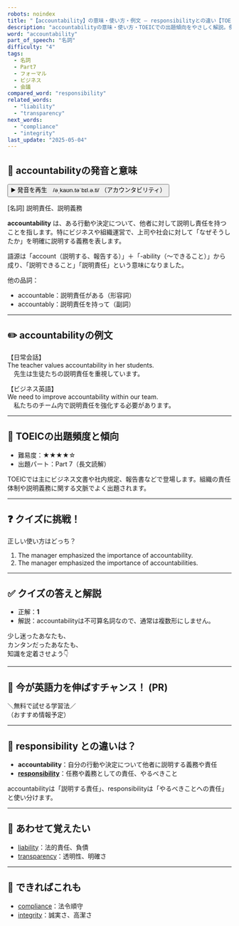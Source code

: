 ```yaml
---
robots: noindex
title: "【accountability】の意味・使い方・例文 ― responsibilityとの違い【TOEIC英単語】"
description: "accountabilityの意味・使い方・TOEICでの出題傾向をやさしく解説。例文・クイズ付きでresponsibilityとの違いもわかりやすく学べます。"
word: "accountability"
part_of_speech: "名詞"
difficulty: "4"
tags:
  - 名詞
  - Part7
  - フォーマル
  - ビジネス
  - 会議
compared_word: "responsibility"
related_words:
  - "liability"
  - "transparency"
next_words:
  - "compliance"
  - "integrity"
last_update: "2025-05-04"
---
```


## 🔰 accountabilityの発音と意味

<button class="play-audio" onclick="playTTS('accountability')">
  <span class="play-audio-main">
    ▶️ 発音を再生　/əˌkaʊn.təˈbɪl.ə.ti/
  </span>
  <span class="play-audio-sub">
    （アカウンタビリティ）
  </span>
</button>

[名詞] 説明責任、説明義務

**accountability** は、ある行動や決定について、他者に対して説明し責任を持つことを指します。特にビジネスや組織運営で、上司や社会に対して「なぜそうしたか」を明確に説明する義務を表します。

語源は「account（説明する、報告する）」＋「-ability（～できること）」から成り、「説明できること」「説明責任」という意味になりました。

他の品詞：  
- accountable：説明責任がある（形容詞）
- accountably：説明責任を持って（副詞）

---

## ✏️ accountabilityの例文

【日常会話】  
The teacher values accountability in her students.  
　先生は生徒たちの説明責任を重視しています。

【ビジネス英語】  
We need to improve accountability within our team.  
　私たちのチーム内で説明責任を強化する必要があります。

---

## 🎯 TOEICの出題頻度と傾向

- 難易度：★★★★☆
- 出題パート：Part 7（長文読解）

TOEICでは主にビジネス文書や社内規定、報告書などで登場します。組織の責任体制や説明義務に関する文脈でよく出題されます。

---

## ❓ クイズに挑戦！

正しい使い方はどっち？

1. The manager emphasized the importance of accountability.  
2. The manager emphasized the importance of accountabilities.

---

## ✅ クイズの答えと解説

- 正解：**1**
- 解説：accountabilityは不可算名詞なので、通常は複数形にしません。

少し迷ったあなたも、  
カンタンだったあなたも、  
知識を定着させよう👇️

---

## 🚀 今が英語力を伸ばすチャンス！ (PR)

<div class="info-center">
＼無料で試せる学習法／<br>  
（おすすめ情報予定）
</div>

---

## 🤔  responsibility との違いは？

- **accountability**：自分の行動や決定について他者に説明する義務や責任
- **[responsibility](/responsibility)**：任務や義務としての責任、やるべきこと

accountabilityは「説明する責任」、responsibilityは「やるべきことへの責任」と使い分けます。

---

## 🧩 あわせて覚えたい

- [liability](/liability)：法的責任、負債
- [transparency](/transparency)：透明性、明確さ

---

## 📖 できればこれも

- [compliance](/compliance)：法令順守
- [integrity](/integrity)：誠実さ、高潔さ

<!-- cvid: aid10_bid02 -->
